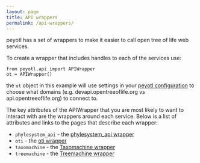 ```yaml
---
layout: page
title: API wrappers
permalink: /api-wrappers/
---
```

peyotl has a set of wrappers to make it easier to call open tree of life web services.

To create a wrapper that includes handles to each of the services use:

    from peyotl.api import APIWrapper
    ot = APIWrapper()

the `ot` object in this example will use settings in your [peyotl configuration](../configuration) to choose what domains (e.g. devapi.opentreeoflife.org vs api.opentreeoflife.org) to connect to.

The key attributes of the APIWrapper that you are most likely to want to interact with are the wrappers around each service. Below is a list of attributes and links to the pages that describe each wrapper:

* `phylesystem_api` - the [phylesystem_api wrapper](../phylesystemapiwrapper)
* `oti` - the [oti wrapper](otiwrapper)
* `taxomachine` - the [Taxomachine wrapper](../taxomachinewrapper)
* `treemachine` - the [Treemachine wrapper](../treemachinewrapper)
